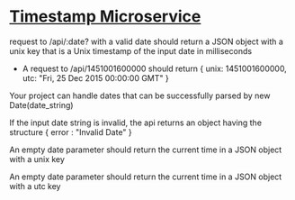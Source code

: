
# [Timestamp Microservice](https://www.freecodecamp.org/learn/apis-and-microservices/apis-and-microservices-projects/timestamp-microservice)


request to /api/:date? with a valid date should return a JSON object with a unix key that is a Unix timestamp of the input date in milliseconds
  - A request to /api/1451001600000 should return { unix: 1451001600000, utc: "Fri, 25 Dec 2015 00:00:00 GMT" }

Your project can handle dates that can be successfully parsed by new Date(date_string)

If the input date string is invalid, the api returns an object having the structure { error : "Invalid Date" }

An empty date parameter should return the current time in a JSON object with a unix key

An empty date parameter should return the current time in a JSON object with a utc key